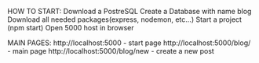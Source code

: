 HOW TO START:
Download a PostreSQL
Create a Database with name blog
Download all needed packages(express, nodemon, etc...)
Start a project (npm start)
Open 5000 host in browser

MAIN PAGES:
http://localhost:5000 - start page
http://localhost:5000/blog/ - main page
http://localhost:5000/blog/new - create a new post